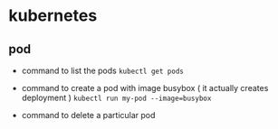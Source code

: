 
# kubernetes 

## pod

 
 - command to list the pods 
   ``` kubectl get pods ```
 
 - command to create a pod with image busybox ( it actually creates deployment ) 
   ``` kubectl run my-pod --image=busybox ```
   
 - command to delete a particular pod 
   ``` kubectl delete 
 
